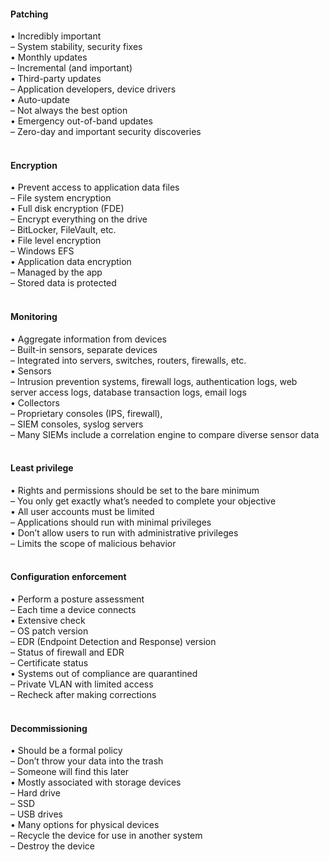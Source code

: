 ####  Patching  

• Incredibly important  
– System stability, security fixes  
• Monthly updates  
– Incremental (and important)  
• Third-party updates  
– Application developers, device drivers  
• Auto-update  
– Not always the best option  
• Emergency out-of-band updates  
– Zero-day and important security discoveries  
<br>


####  Encryption  

• Prevent access to application data files  
– File system encryption  
• Full disk encryption (FDE)  
– Encrypt everything on the drive  
– BitLocker, FileVault, etc.  
• File level encryption  
– Windows EFS  
• Application data encryption  
– Managed by the app  
– Stored data is protected  
<br>


####  Monitoring   

• Aggregate information from devices  
– Built-in sensors, separate devices  
– Integrated into servers, switches, routers, firewalls, etc.  
• Sensors  
– Intrusion prevention systems, firewall logs, authentication logs, web server access logs, database transaction logs, email logs  
• Collectors  
– Proprietary consoles (IPS, firewall),  
– SIEM consoles, syslog servers  
– Many SIEMs include a correlation engine to compare diverse sensor data  
<Br>


####  Least privilege  

• Rights and permissions should be set to the bare minimum  
– You only get exactly what’s needed to complete your objective  
• All user accounts must be limited  
– Applications should run with minimal privileges  
• Don’t allow users to run with administrative privileges  
– Limits the scope of malicious behavior  
<br>


####  Configuration enforcement  

• Perform a posture assessment  
– Each time a device connects  
• Extensive check  
– OS patch version  
– EDR (Endpoint Detection and Response) version  
– Status of firewall and EDR  
– Certificate status  
• Systems out of compliance are quarantined  
– Private VLAN with limited access  
– Recheck after making corrections  
<br>


####  Decommissioning  

• Should be a formal policy  
– Don’t throw your data into the trash  
– Someone will find this later  
• Mostly associated with storage devices  
– Hard drive  
– SSD  
– USB drives  
• Many options for physical devices  
– Recycle the device for use in another system  
– Destroy the device
